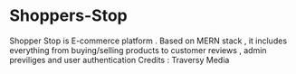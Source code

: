# Shoppers-Stop
Shopper Stop is E-commerce platform . Based on MERN stack , it includes everything from buying/selling products to customer reviews , admin previliges and user authentication
Credits : Traversy Media
